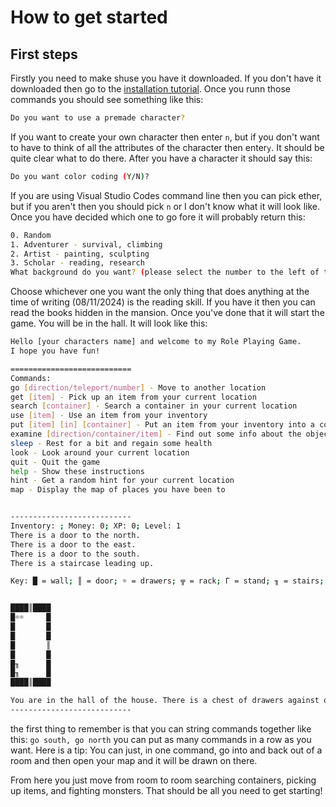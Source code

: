 # How to get started

## First steps

Firstly you need to make shuse you have it downloaded. If you don't have it downloaded then go to the [installation tutorial](INSTALL.md). Once you runn those commands you should see something like this:
```bash
Do you want to use a premade character?
```

If you want to create your own character then enter `n`, but if you don't want to have to think of all the attributes of the character then enter`y`. It should be quite clear what to do there. After you have a character it should say this:
```bash
Do you want color coding (Y/N)?
```

If you are using Visual Studio Codes command line then you can pick ether, but if you aren't then you should pick `n` or I don't know what it will look like. Once you have decided which one to go fore it will probably return this:
```bash
0. Random
1. Adventurer - survival, climbing
2. Artist - painting, sculpting
3. Scholar - reading, research
What background do you want? (please select the number to the left of them)
```

Choose whichever one you want the only thing that does anything at the time of writing (08/11/2024) is the reading skill. If you have it then you can read the books hidden in the mansion. Once you've done that it will start the game. You will be in the hall. It will look like this:
```bash
Hello [your characters name] and welcome to my Role Playing Game. 
I hope you have fun!

===========================
Commands:
go [direction/teleport/number] - Move to another location
get [item] - Pick up an item from your current location
search [container] - Search a container in your current location
use [item] - Use an item from your inventory
put [item] [in] [container] - Put an item from your inventory into a container in your current location
examine [direction/container/item] - Find out some info about the object
sleep - Rest for a bit and regain some health
look - Look around your current location
quit - Quit the game
help - Show these instructions
hint - Get a random hint for your current location
map - Display the map of places you have been to


---------------------------
Inventory: ; Money: 0; XP: 0; Level: 1
There is a door to the north.
There is a door to the east.
There is a door to the south.
There is a staircase leading up.

Key: █ = wall; ║ = door; ☼ = drawers; ╦ = rack; Γ = stand; ╖ = stairs; æ = cupboards; √ = fireplace; ∩ = gate; ┬ = table; í = hedge; ∟ = railing; ↨ = sofa; š = storage device; ¥ = tree; § = bed; ╬ = wardrobe; π = desk


████║████
█☼☼     █
█       █
█       █
█       ║
█       █
█╖      █
█╖      █
████║████

You are in the hall of the house. There is a chest of drawers against one wall, and flaming torches on the walls. You hear a smash from the south.
---------------------------
```

the first thing to remember is that you can string commands together like this: `go south, go north` you can put as many commands in a row as you want. Here is a tip: You can just, in one command, go into and back out of a room and then open your map and it will be drawn on there.

From here you just move from room to room searching containers, picking up items, and fighting monsters. That should be all you need to get starting!